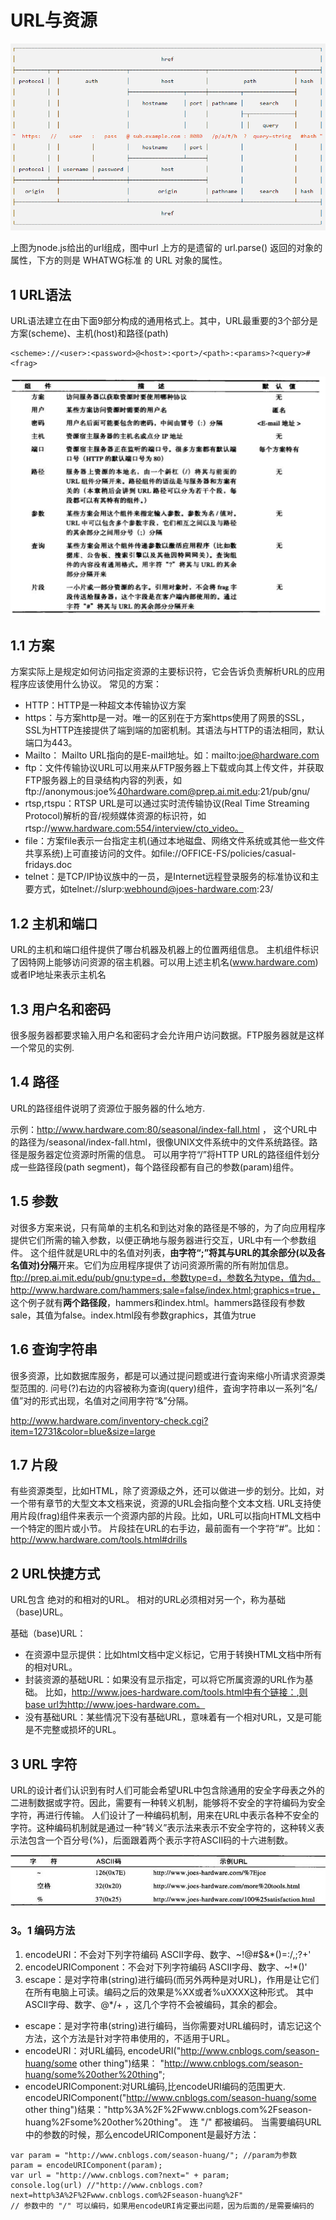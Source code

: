 # URL与资源

![URL](URL.png)

上图为node.js给出的url组成，图中url 上方的是遗留的 url.parse() 返回的对象的属性，下方的则是 WHATWG标准 的 URL 对象的属性。


## 1 URL语法

URL语法建立在由下面9部分构成的通用格式上。其中，URL最重要的3个部分是方案(scheme)、主机(host)和路径(path)

```
<scheme>://<user>:<password>@<host>:<port>/<path>:<params>?<query>#<frag>
```

![通用URL](通用URL.png)

## 1.1 方案
方案实际上是规定如何访问指定资源的主要标识符，它会告诉负责解析URL的应用程序应该使用什么协议。
常见的方案：
- HTTP：HTTP是一种超文本传输协议方案
- https：与方案http是一对。唯一的区别在于方案https使用了网景的SSL， SSL为HTTP连接提供了端到端的加密机制。其语法与HTTP的语法相同，默认端口为443。
- Mailto： Mailto URL指向的是E-mail地址。如：mailto:joe@hardware.com
- ftp：文件传输协议URL可以用来从FTP服务器上下载或向其上传文件，并获取FTP服务器上的目录结构内容的列表，如ftp://anonymous:joe%40hardware.com@prep.ai.mit.edu:21/pub/gnu/
- rtsp,rtspu：RTSP URL是可以通过实时流传输协议(Real Time Streaming Protocol)解析的音/视频媒体资源的标识符，如rtsp://www.hardware.com:554/interview/cto_video。
- file：方案file表示一台指定主机(通过本地磁盘、网络文件系统或其他一些文件共享系统)上可直接访问的文件。如file://OFFICE-FS/policies/casual-fridays.doc
- telnet：是TCP/IP协议族中的一员，是Internet远程登录服务的标准协议和主要方式，如telnet://slurp:webhound@joes-hardware.com:23/

## 1.2 主机和端口

URL的主机和端口组件提供了哪台机器及机器上的位置两组信息。
主机组件标识了因特网上能够访问资源的宿主机器。可以用上述主机名(www.hardware.com)或者IP地址来表示主机名

## 1.3 用户名和密码
很多服务器都要求输入用户名和密码才会允许用户访问数据。FTP服务器就是这样一个常见的实例.

## 1.4 路径
URL的路径组件说明了资源位于服务器的什么地方.

示例：http://www.hardware.com:80/seasonal/index-fall.html ，
这个URL中的路径为/seasonal/index-fall.html，很像UNIX文件系统中的文件系统路径。路径是服务器定位资源时所需的信息。
可以用字符“/”将HTTP URL的路径组件划分成一些路径段(path segment)，每个路径段都有自己的参数(param)组件。

## 1.5 参数

对很多方案来说，只有简单的主机名和到达对象的路径是不够的，为了向应用程序提供它们所需的输入参数，以便正确地与服务器进行交互，URL中有一个参数组件。
这个组件就是URL中的名值对列表，**由字符“;”将其与URL的其余部分(以及各名值对)分隔**开来。它们为应用程序提供了访问资源所需的所有附加信息。
ftp://prep.ai.mit.edu/pub/gnu;type=d，参数type=d，参数名为type，值为d。
http://www.hardware.com/hammers;sale=false/index.html;graphics=true，
这个例子就有**两个路径段**，hammers和index.html。hammers路径段有参数sale，其值为false。index.html段有参数graphics，其值为true

## 1.6 查询字符串
很多资源，比如数据库服务，都是可以通过提问题或进行査询来缩小所请求资源类型范围的.
问号(?)右边的内容被称为查询(query)组件，査询字符串以一系列“名/值”对的形式出现，名值对之间用字符“&”分隔。

http://www.hardware.com/inventory-check.cgi?item=12731&color=blue&size=large

## 1.7 片段

有些资源类型，比如HTML，除了资源级之外，还可以做进一步的划分。比如，对一个带有章节的大型文本文档来说，资源的URL会指向整个文本文档.
URL支持使用片段(frag)组件来表示一个资源内部的片段。比如，URL可以指向HTML文档中一个特定的图片或小节。
片段挂在URL的右手边，最前面有一个字符“#”。比如：
http://www.hardware.com/tools.html#drills

## 2 URL快捷方式
URL包含 绝对的和相对的URL。
相对的URL必须相对另一个，称为基础（base)URL。

基础（base)URL：
- 在资源中显示提供：比如html文档中定义<BASE>标记，它用于转换HTML文档中所有的相对URL。
- 封装资源的基础URL：如果没有显示指定，可以将它所属资源的URL作为基础。
比如，http://www.joes-hardware.com/tools.html中有个链接：<a href="./hammers,html">,则base url为http://www.joes-hardware.com。
- 没有基础URL：某些情况下没有基础URL，意味着有一个相对URL，又是可能是不完整或损坏的URL。

## 3 URL 字符

URL的设计者们认识到有时人们可能会希望URL中包含除通用的安全字母表之外的二进制数据或字符。因此，需要有一种转义机制，能够将不安全的字符编码为安全字符，再进行传输。
人们设计了一种编码机制，用来在URL中表示各种不安全的字符。这种编码机制就是通过一种“转义”表示法来表示不安全字符的，这种转义表示法包含一个百分号(%)，后面跟着两个表示字符ASCII码的十六进制数。

![转义](转义.jpg)

### 3。1 编码方法

1. encodeURI：不会对下列字符编码  ASCII字母、数字、~!@#$&*()=:/,;?+'
2. encodeURIComponent：不会对下列字符编码 ASCII字母、数字、~!*()'
3. escape：是对字符串(string)进行编码(而另外两种是对URL)，作用是让它们在所有电脑上可读。编码之后的效果是%XX或者%uXXXX这种形式。
其中 ASCII字母、数字、@*/+ ，这几个字符不会被编码，其余的都会。

- escape：是对字符串(string)进行编码，当你需要对URL编码时，请忘记这个方法，这个方法是针对字符串使用的，不适用于URL。
- encodeURI：对URL编码,
 encodeURI("http://www.cnblogs.com/season-huang/some other thing")结果： "http://www.cnblogs.com/season-huang/some%20other%20thing";
- encodeURIComponent:对URL编码,比encodeURI编码的范围更大.
encodeURIComponent("http://www.cnblogs.com/season-huang/some other thing")结果："http%3A%2F%2Fwww.cnblogs.com%2Fseason-huang%2Fsome%20other%20thing"。
连 "/" 都被编码。
当需要编码URL中的参数的时候，那么encodeURIComponent是最好方法：

```
var param = "http://www.cnblogs.com/season-huang/"; //param为参数
param = encodeURIComponent(param);
var url = "http://www.cnblogs.com?next=" + param;
console.log(url) //"http://www.cnblogs.com?next=http%3A%2F%2Fwww.cnblogs.com%2Fseason-huang%2F"
// 参数中的 "/" 可以编码，如果用encodeURI肯定要出问题，因为后面的/是需要编码的
```






